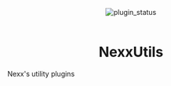 <!--
	* This file was autogenerated
	* If you want to change anything, do so in the readmes.mjs file
	* https://github.com/Gabe616/VendettaPlugins/edit/main/readmes.mjs
-->

<div align="center">
	<img alt="plugin_status" src="https://img.shields.io/badge/plugin_status-unfinished-9399b2?style=for-the-badge&labelColor=1e1e2e" />
</div>
<br/>
<div align="center">
	<h1>NexxUtils</h1>
</div>

Nexx's utility plugins